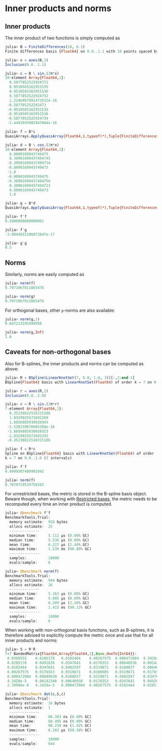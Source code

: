 # Inner products and norms

## Inner products

The inner product of two functions is simply computed as
```julia
julia> B = FiniteDifferences(10, 0.1)
Finite differences basis {Float64} on 0.0..1.1 with 10 points spaced by Δx = 0.1

julia> x = axes(B,1)
Inclusion(0.0..1.1)

julia> c = B \ sin.(2π*x)
10-element Array{Float64,1}:
  0.5877852522924731
  0.9510565162951535
  0.9510565162951536
  0.5877852522924732
  1.2246467991473532e-16
 -0.587785252292473
 -0.9510565162951535
 -0.9510565162951536
 -0.5877852522924734
 -2.4492935982947064e-16

julia> f = B*c
QuasiArrays.ApplyQuasiArray{Float64,1,typeof(*),Tuple{FiniteDifferences{Float64,Int64},Array{Float64,1}}}(*, (Finite differences basis {Float64} on 0.0..1.1 with 10 points spaced by Δx = 0.1, [0.5877852522924731, 0.9510565162951535, 0.9510565162951536, 0.5877852522924732, 1.2246467991473532e-16, -0.587785252292473, -0.9510565162951535, -0.9510565162951536, -0.5877852522924734, -2.4492935982947064e-16]))

julia> d = B \ cos.(2π*x)
10-element Array{Float64,1}:
  0.8090169943749475
  0.30901699437494745
 -0.30901699437494734
 -0.8090169943749473
 -1.0
 -0.8090169943749475
 -0.30901699437494756
  0.30901699437494723
  0.8090169943749473
  1.0

julia> g = B*d
QuasiArrays.ApplyQuasiArray{Float64,1,typeof(*),Tuple{FiniteDifferences{Float64,Int64},Array{Float64,1}}}(*, (Finite differences basis {Float64} on 0.0..1.1 with 10 points spaced by Δx = 0.1, [0.8090169943749475, 0.30901699437494745, -0.30901699437494734, -0.8090169943749473, -1.0, -0.8090169943749475, -0.30901699437494756, 0.30901699437494723, 0.8090169943749473, 1.0]))

julia> f'f
0.5000000000000001

julia> f'g
-3.0044051106072847e-17

julia> g'g
0.5
```

## Norms

Similarly, norms are easily computed as
```julia
julia> norm(f)
0.7071067811865476

julia> norm(g)
0.7071067811865476
```

For orthogonal bases, other ``p``-norms are also available:
```julia
julia> norm(g,1)
0.647213595499958

julia> norm(g,Inf)
1.0
```

## Caveats for non-orthogonal bases

Also for B-splines, the inner products and norms can be computed as
above:
```julia
julia> R = BSpline(LinearKnotSet(7, 0.0, 1.0, 3))[:,2:end-1]
BSpline{Float64} basis with LinearKnotSet(Float64) of order k = 7 on 0.0..1.0 (3 intervals), restricted to basis functions 2..8 ⊂ 1..9

julia> r = axes(R,1)
Inclusion(0.0..1.0)

julia> c = R \ sin.(2π*r)
7-element Array{Float64,1}:
  0.35236622516315186
  1.0329925571692269
  1.6856805930016943
 -5.528339670985388e-16
 -1.6856805930016923
 -1.0329925571692293
 -0.35236622516315186

julia> f = R*c
Spline on BSpline{Float64} basis with LinearKnotSet(Float64) of order
k = 7 on 0.0..1.0 (3 intervals)

julia> f'f
0.4999507480992042

julia> norm(f)
0.7070719539758342
```

For unrestricted bases, the metric is stored in the B-spline basis
object. Beware though, when working with [Restricted bases](@ref), the
metric needs to be recomputed every time an inner product is
computed.
```julia
julia> @benchmark f'f
BenchmarkTools.Trial:
  memory estimate:  928 bytes
  allocs estimate:  25
  --------------
  minimum time:     5.112 μs (0.00% GC)
  median time:      5.536 μs (0.00% GC)
  mean time:        6.227 μs (2.44% GC)
  maximum time:     1.539 ms (98.89% GC)
  --------------
  samples:          10000
  evals/sample:     6

julia> @benchmark norm(f)
BenchmarkTools.Trial:
  memory estimate:  944 bytes
  allocs estimate:  26
  --------------
  minimum time:     5.163 μs (0.00% GC)
  median time:      5.605 μs (0.00% GC)
  mean time:        6.209 μs (2.26% GC)
  maximum time:     1.415 ms (99.13% GC)
  --------------
  samples:          10000
  evals/sample:     6
```

When working with non-orthogonal basis functions, such as B-splines,
it is therefore advised to explicitly compute the metric once and use
that for all inner products and norms:
```julia
julia> S = R'R
7×7 BandedMatrix{Float64,Array{Float64,2},Base.OneTo{Int64}}:
 0.0368555    0.0285178   0.0102464    0.00267575  0.000472084  4.3428e-5   2.70996e-8
 0.0285178    0.0492836   0.0347641    0.0176553   0.00640938   0.00142346  4.3428e-5
 0.0102464    0.0347641   0.0402597    0.0319871   0.0180037    0.00640938  0.000472084
 0.00267575   0.0176553   0.0319871    0.0380685   0.0319871    0.0176553   0.00267575
 0.000472084  0.00640938  0.0180037    0.0319871   0.0402597    0.0347641   0.0102464
 4.3428e-5    0.00142346  0.00640938   0.0176553   0.0347641    0.0492836   0.0285178
 2.70996e-8   4.3428e-5   0.000472084  0.00267575  0.0102464    0.0285178   0.0368555

julia> @benchmark dot(c,S,c)
BenchmarkTools.Trial:
  memory estimate:  16 bytes
  allocs estimate:  1
  --------------
  minimum time:     80.383 ns (0.00% GC)
  median time:      88.495 ns (0.00% GC)
  mean time:        98.239 ns (1.42% GC)
  maximum time:     6.183 μs (98.38% GC)
  --------------
  samples:          10000
  evals/sample:     944
```
